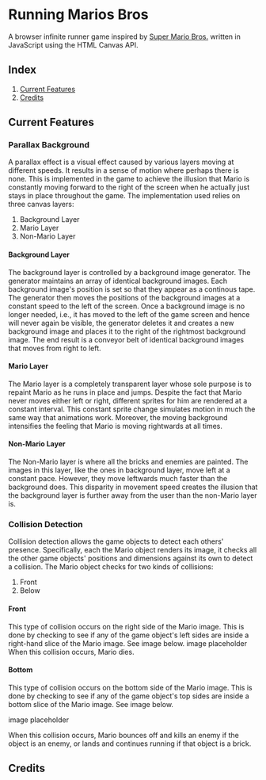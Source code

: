 # Running Marios Bros
A browser infinite runner game inspired by [Super Mario Bros.][super-mario] written in JavaScript using the HTML Canvas API.

## Index
1. [Current Features](#current-features)
2. [Credits](#credits)


## Current Features
### Parallax Background
A parallax effect is a visual effect caused by various layers moving at different speeds. 
It results in a sense of motion where perhaps there is none. 
This is implemented in the game to achieve the illusion that Mario is constantly moving forward to the right of the screen when he
actually just stays in place throughout the game. The implementation used relies on three canvas layers:
1. Background Layer
2. Mario Layer 
3. Non-Mario Layer
#### Background Layer
The background layer is controlled by a background image generator. The generator maintains an array of identical background images.
Each background image's position is set so that they appear as a continous tape. The generator then moves the positions of the background
images at a constant speed to the left of the screen. Once a background image is no longer needed, i.e., it has moved to the left of
the game screen and hence will never again be visible, the generator deletes it and creates a new background image and places it to the
right of the rightmost background image. The end result is a conveyor belt of identical background images that moves from right to left.
#### Mario Layer
The Mario layer is a completely transparent layer whose sole purpose is to repaint Mario as he runs in place and jumps. Despite the
fact that Mario never moves either left or right, different sprites for him are rendered at a constant interval. This constant sprite
change simulates motion in much the same way that animations work. Moreover, the moving background intensifies the feeling that Mario
is moving rightwards at all times.
#### Non-Mario Layer
The Non-Mario layer is where all the bricks and enemies are painted. The images in this layer, like the ones in background layer, move
left at a constant pace. However, they move leftwards much faster than the background does. This disparity in movement speed creates the
illusion that the background layer is further away from the user than the non-Mario layer is.
### Collision Detection

Collision detection allows the game objects to detect each others' presence. Specifically, each the Mario object renders its image, it
checks all the other game objects' positions and dimensions against its own to detect a collision. The Mario object checks for two
kinds of collisions:
1. Front
2. Below 
#### Front
This type of collision occurs on the right side of the Mario image. This is done by checking to see if any of the game object's left
sides are inside a right-hand slice of the Mario image. See image below.
image placeholder
When this collision occurs, Mario dies.
#### Bottom
This type of collision occurs on the bottom side of the Mario image. This is done by checking to see if any of the game object's top
sides are inside a bottom slice of the Mario image. See image below.

image placeholder

When this collision occurs, Mario bounces off and kills an enemy if the object is an enemy, or lands and continues running if that object
is a brick.

## Credits




[super-mario]: https://en.wikipedia.org/wiki/Super_Mario_Bros.
